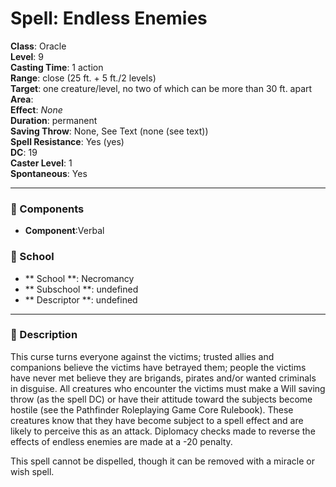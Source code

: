 
# Spell: Endless Enemies
**Class**: Oracle  
**Level**: 9  
**Casting Time**: 1 action  
**Range**: close (25 ft. + 5 ft./2 levels)  
**Target**: one creature/level, no two of which can be more than 30 ft. apart   
**Area**:   
**Effect**: _None_  
**Duration**: permanent  
**Saving Throw**: None, See Text (none (see text))  
**Spell Resistance**: Yes (yes)  
**DC**: 19  
**Caster Level**: 1  
**Spontaneous**: Yes

---

### 🔮 Components
- **Component**:Verbal

### 🏫 School
- ** School **: Necromancy
- ** Subschool **: undefined
- ** Descriptor **: undefined
---

### 📜 Description
This curse turns everyone against the victims; trusted allies and companions believe the victims have betrayed them; people the victims have never met believe they are brigands, pirates and/or wanted criminals in disguise. All creatures who encounter the victims must make a Will saving throw (as the spell DC) or have their attitude toward the subjects become hostile (see the Pathfinder Roleplaying Game Core Rulebook). These creatures know that they have become subject to a spell effect and are likely to perceive this as an attack. Diplomacy checks made to reverse the effects of endless enemies are made at a -20 penalty. 

This spell cannot be dispelled, though it can be removed with a miracle or wish spell.
